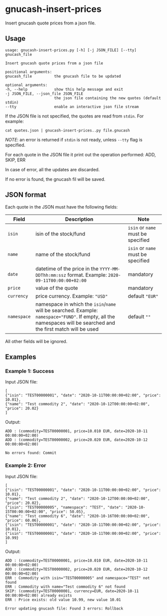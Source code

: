 # gnucash-insert-prices

Insert gnucash quote prices from a json file.

## Usage

    usage: gnucash-insert-prices.py [-h] [-j JSON_FILE] [--tty] gnucash_file

    Insert gnucash quote prices from a json file

    positional arguments:
    gnucash_file          the gnucash file to be updated

    optional arguments:
    -h, --help            show this help message and exit
    -j JSON_FILE, --json_file JSON_FILE
                          the json file containing the new quotes (default stdin)
    --tty                 enable an interactive json file stream


If the JSON file is not specified, the quotes are read from `stdin`. For example:

    cat quotes.json | gnucash-insert-prices..py file.gnucash


*NOTE*: an error is returned if `stdin` is not ready, unless `--tty` flag is specified. 


For each quote in the JSON file it print out the operation performed: ADD, SKIP, ERR

In case of error, all the updates are discarded.

If no error is found, the gnucash fil will be saved.



## JSON format

Each quote in the JSON must have the following fields:

|Field      |Description|Note|
|-----------|-----------|---|
|`isin`     |isin of the stock/fund|`isin` or `name` must be specified|
|`name`     |name of the stock/fund|`isin` or `name` must be specified|
|`date`     |datetime of the price in the `YYYY-MM-DDThh:mm:ssz` format. Example: `2020-09-11T00:00:00+02:00` |mandatory|       
|`price`    |value of the quote|mandatory|
|`currency` |price currency. Example: `"USD"`|default `"EUR"`|
|`namespace`|namespace in which the `isin`/`name` will be searched. Example: `namespace="FUND"`. If empty, all the namespaces will be searched and the first match will be used|default `""`|


All other fields will be ignored.


## Examples

### Example 1: Success

Input JSON file:

    [
    {"isin": "TEST00000001", "date": "2020-10-11T00:00:00+02:00", "price": 10.01},
    {"name": "Test commodity 2", "date": "2020-10-12T00:00:00+02:00", "price": 20.02}
    ]

Output:

    ADD : (commodity=TEST00000001, price=10.010 EUR, date=2020-10-11 00:00:00+02:00)
    ADD : (commodity=TEST00000002, price=20.020 EUR, date=2020-10-12 00:00:00+02:00)

    No errors found: Commit


### Example 2: Error

Input JSON file:

    [
    {"isin": "TEST00000001", "date": "2020-10-11T00:00:00+02:00", "price": 10.01},
    {"name": "Test commodity 2", "date": "2020-10-12T00:00:00+02:00", "price": 20.02},
    {"isin": "TEST00000005", "namespace": "TEST", "date": "2020-10-15T00:00:00+02:00", "price": 50.05},
    {"name": "Test commodity 6", "date": "2020-10-16T00:00:00+02:00", "price": 60.06},
    {"isin": "TEST00000001", "date": "2020-10-11T00:00:00+02:00", "price": 10.01},
    {"isin": "TEST00000001", "date": "2020-10-11T00:00:00+02:00", "price": 10.99}
    ]


Output:

    ADD : (commodity=TEST00000001, price=10.010 EUR, date=2020-10-11 00:00:00+02:00)
    ADD : (commodity=TEST00000002, price=20.020 EUR, date=2020-10-12 00:00:00+02:00)
    ERR : Commodity with isin="TEST00000005" and namespace="TEST" not found
    ERR : Commodity with name="Test commodity 6" not found
    SKIP: (commodity=TEST00000001, currency=EUR, date=2020-10-11 00:00:00+02:00) already exists
    ERR : Price exists: old value 10.99, new value 10.01

    Error updating gnucash file: Found 3 errors: Rollback

